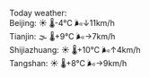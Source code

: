Today weather:  
Beijing: ☀️   🌡️-4°C 🌬️↓11km/h  
Tianjin: 🌫  🌡️+9°C 🌬️→7km/h  
Shijiazhuang: ☀️   🌡️+10°C 🌬️↑4km/h  
Tangshan: ☀️   🌡️+8°C 🌬️→9km/h  
